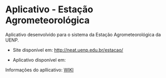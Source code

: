 # Aplicativo - Estação Agrometeorológica

Aplicativo desenvolvido para o sistema da Estação Agrometeorológica da UENP.

* Site disponível em: http://neat.uenp.edu.br/estacao/

* Aplicativo disponível em: 

Informações do apllicativo: [WIKI](https://github.com/igoliveira96/ESTACAO_AGROMETEOROLOGICA/wiki)
